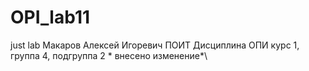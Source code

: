 # OPI_lab11
just lab
Макаров
Алексей
Игоревич
ПОИТ
Дисциплина ОПИ
курс 1, группа 4, подгруппа 2
\* внесено изменение*\
